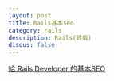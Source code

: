 ```yaml
---
layout: post
title: Rails基本seo
category: rails
description: Rails(转载)
disqus: false
---
```


[給 Rails Developer 的基本SEO](http://gogojimmy.net/2013/09/26/basic-seo-for-rails-developer/)